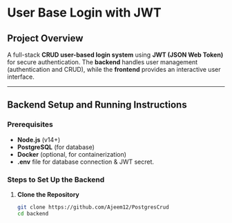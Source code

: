 # **User Base Login with JWT**

## **Project Overview**
A full-stack **CRUD user-based login system** using **JWT (JSON Web Token)** for secure authentication. The **backend** handles user management (authentication and CRUD), while the **frontend** provides an interactive user interface.

---

## **Backend Setup and Running Instructions**

### **Prerequisites**
- **Node.js** (v14+)
- **PostgreSQL** (for database)
- **Docker** (optional, for containerization)
- **.env** file for database connection & JWT secret.

### **Steps to Set Up the Backend**
1. **Clone the Repository**
   ```bash
   git clone https://github.com/Ajeem12/PostgresCrud
   cd backend
